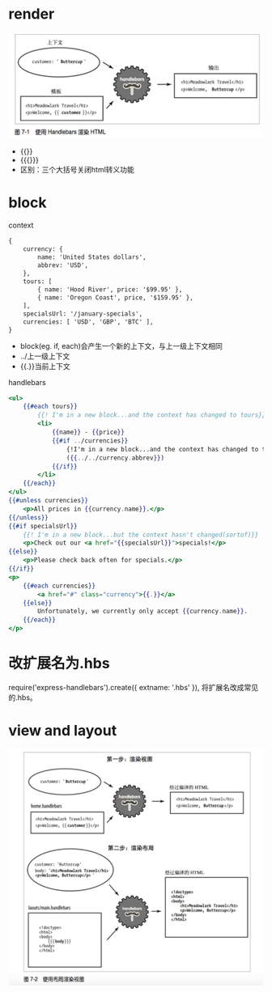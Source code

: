 # render
![](./image/render.jpg)

* {{}}
* {{{}}}
* 区别：三个大括号关闭html转义功能
# block
context
```
{
    currency: {
        name: 'United States dollars',
        abbrev: 'USD',
    }, 
    tours: [
        { name: 'Hood River', price: '$99.95' },
        { name: 'Oregon Coast', price, '$159.95' },
    ],
    specialsUrl: '/january-specials',
    currencies: [ 'USD', 'GBP', 'BTC' ],
}
```
* block(eg. if, each)会产生一个新的上下文，与上一级上下文相同
* ../上一级上下文
* {{.}}当前上下文

handlebars
```hbs
<ul>
    {{#each tours}}
        {{! I'm in a new block...and the context has changed to tours}} 
        <li>
            {{name}} - {{price}}
            {{#if ../currencies}}
                {!I'm in a new block...and the context has changed to the item of tours}
                ({{../../currency.abbrev}})
            {{/if}}
        </li>
    {{/each}}
</ul>
{{#unless currencies}}
    <p>All prices in {{currency.name}}.</p>
{{/unless}}
{{#if specialsUrl}}
    {{! I'm in a new block...but the context hasn't changed(sortof)}}
    <p>Check out our <a href="{{specialsUrl}}">specials!</p> 
{{else}}
    <p>Please check back often for specials.</p> 
{{/if}}
<p>
    {{#each currencies}}
        <a href="#" class="currency">{{.}}</a>
    {{else}}
        Unfortunately, we currently only accept {{currency.name}}.
    {{/each}}
</p>
```
# 改扩展名为.hbs
require('express-handlebars').create({ extname: '.hbs' }), 将扩展名改成常见的.hbs。

# view and layout
![](./image/view_layout.jpg)